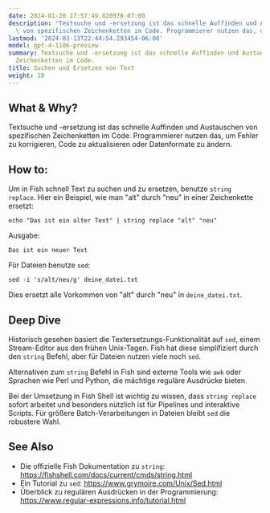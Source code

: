 ```yaml
---
date: 2024-01-20 17:57:49.820978-07:00
description: "Textsuche und -ersetzung ist das schnelle Auffinden und Austauschen\
  \ von spezifischen Zeichenketten im Code. Programmierer nutzen das, um Fehler zu\u2026"
lastmod: '2024-03-13T22:44:54.293454-06:00'
model: gpt-4-1106-preview
summary: Textsuche und -ersetzung ist das schnelle Auffinden und Austauschen von spezifischen
  Zeichenketten im Code.
title: Suchen und Ersetzen von Text
weight: 10
---
```


## What & Why? 
Textsuche und -ersetzung ist das schnelle Auffinden und Austauschen von spezifischen Zeichenketten im Code. Programmierer nutzen das, um Fehler zu korrigieren, Code zu aktualisieren oder Datenformate zu ändern.

## How to:

Um in Fish schnell Text zu suchen und zu ersetzen, benutze `string replace`. Hier ein Beispiel, wie man "alt" durch "neu" in einer Zeichenkette ersetzt:

```Fish Shell
echo "Das ist ein alter Text" | string replace "alt" "neu"
```

Ausgabe:

```
Das ist ein neuer Text
```

Für Dateien benutze `sed`:

```Fish Shell
sed -i 's/alt/neu/g' deine_datei.txt
```

Dies ersetzt alle Vorkommen von "alt" durch "neu" in `deine_datei.txt`.

## Deep Dive

Historisch gesehen basiert die Textersetzungs-Funktionalität auf `sed`, einem Stream-Editor aus den frühen Unix-Tagen. Fish hat diese simplifiziert durch den `string` Befehl, aber für Dateien nutzen viele noch `sed`.

Alternativen zum `string` Befehl in Fish sind externe Tools wie `awk` oder Sprachen wie Perl und Python, die mächtige reguläre Ausdrücke bieten.

Bei der Umsetzung in Fish Shell ist wichtig zu wissen, dass `string replace` sofort arbeitet und besonders nützlich ist für Pipelines und interaktive Scripts. Für größere Batch-Verarbeitungen in Dateien bleibt `sed` die robustere Wahl.

## See Also

- Die offizielle Fish Dokumentation zu `string`: https://fishshell.com/docs/current/cmds/string.html
- Ein Tutorial zu `sed`: https://www.grymoire.com/Unix/Sed.html
- Überblick zu regulären Ausdrücken in der Programmierung: https://www.regular-expressions.info/tutorial.html
